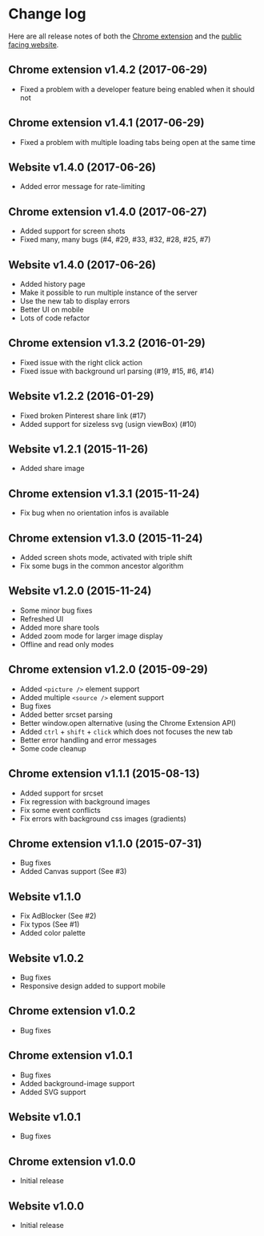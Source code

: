 
# Change log

Here are all release notes of both the [Chrome extension](https://shft.cl/chrome) 
and the [public facing website](https://shft.cl/).

## Chrome extension v1.4.2 (2017-06-29)

- Fixed a problem with a developer feature being enabled when it should not

## Chrome extension v1.4.1 (2017-06-29)

- Fixed a problem with multiple loading tabs being open at the same time

## Website v1.4.0 (2017-06-26)

- Added error message for rate-limiting

## Chrome extension v1.4.0 (2017-06-27)

- Added support for screen shots
- Fixed many, many bugs (#4, #29, #33, #32, #28, #25, #7)

## Website v1.4.0 (2017-06-26)

- Added history page
- Make it possible to run multiple instance of the server
- Use the new tab to display errors
- Better UI on mobile
- Lots of code refactor

## Chrome extension v1.3.2 (2016-01-29)

- Fixed issue with the right click action
- Fixed issue with background url parsing (#19, #15, #6, #14)

## Website v1.2.2 (2016-01-29)

- Fixed broken Pinterest share link (#17)
- Added support for sizeless svg (usign viewBox) (#10)

## Website v1.2.1 (2015-11-26)

- Added share image

## Chrome extension v1.3.1 (2015-11-24)

- Fix bug when no orientation infos is available

## Chrome extension v1.3.0 (2015-11-24)

- Added screen shots mode, activated with triple shift
- Fix some bugs in the common ancestor algorithm

## Website v1.2.0 (2015-11-24)

- Some minor bug fixes
- Refreshed UI
- Added more share tools
- Added zoom mode for larger image display
- Offline and read only modes

## Chrome extension v1.2.0 (2015-09-29)

- Added `<picture />` element support
- Added multiple `<source />` element support
- Bug fixes
- Added better srcset parsing
- Better window.open alternative (using the Chrome Extension API)
- Added `ctrl` + `shift` + `click` which does not focuses the new tab
- Better error handling and error messages
- Some code cleanup

## Chrome extension v1.1.1 (2015-08-13)

- Added support for srcset
- Fix regression with background images
- Fix some event conflicts
- Fix errors with background css images (gradients)

## Chrome extension v1.1.0 (2015-07-31)

- Bug fixes
- Added Canvas support (See #3)

## Website v1.1.0

- Fix AdBlocker (See #2)
- Fix typos (See #1)
- Added color palette

## Website v1.0.2

- Bug fixes
- Responsive design added to support mobile

## Chrome extension v1.0.2

- Bug fixes

## Chrome extension v1.0.1

- Bug fixes
- Added background-image support
- Added SVG support

## Website v1.0.1

- Bug fixes

## Chrome extension v1.0.0

- Initial release

## Website v1.0.0

- Initial release
